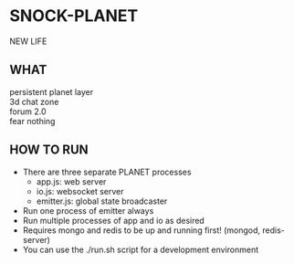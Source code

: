 # SNOCK-PLANET
NEW LIFE

## WHAT
persistent planet layer  
3d chat zone  
forum 2.0  
fear nothing

## HOW TO RUN
* There are three separate PLANET processes
  * app.js: web server
  * io.js: websocket server
  * emitter.js: global state broadcaster
* Run one process of emitter always
* Run multiple processes of app and io as desired
* Requires mongo and redis to be up and running first! (mongod, redis-server)
* You can use the ./run.sh script for a development environment
